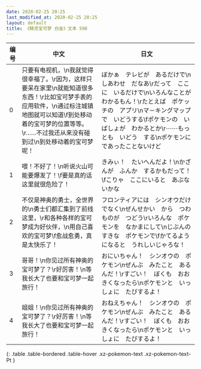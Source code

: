 ```yaml
---
date: 2020-02-25 20:25
last_modified_at: 2020-02-25 20:25
layout: default
title: 《精灵宝可梦 白金》文本 598
---
```

| 编号 | 中文 | 日文 |
| ---- | ---- | ---- |
| 0 | 只要有电视机，\n我就觉得很幸福了。\r因为，这样只要呆在家里\n就能知道很多东西！\r比如宝可梦手表的应用软件，\n通过标注城镇地图就可以知道\f到处移动着的宝可梦的位置等等。\r……不过我还从来没有碰到过\n到处移动着的宝可梦呢！ | ぼかぁ　テレビが　あるだけで\nしあわせ　だなあ\rだって　ここに　いるだけで\nいろんなことが　わかるもん！\rたとえば　ポケッチの　アプリ\nマ－キングマップで　いどうする\fポケモンの　いばしょが　わかるとか\r⋯⋯もっとも　いどう　する\nポケモンに　であったことないけど |
| 1 | 喂！不好了！\n听说火山可能要爆发了！\f要是真的话这里就很危险了！ | きみぃ！　たいへんだよ！\nかざんが　ふんか　するかもだって！\fこりゃ　ここにいると　あぶないかな |
| 2 | 不仅是神奥的勇士，全世界的\n勇士们都汇集到了前线这里，\r和各种各样的宝可梦成为好伙伴，\n用自己喜欢的宝可梦\f愈战愈勇，真是太快乐了！ | フロンティアには　シンオウだけでなく\nぜんせかい　から　つわものが　つどう\rいろんな　ポケモンを　なかまにして\nじぶんの　すきな　ポケモンで\fかてるようになると　うれしいじゃろな！ |
| 3 | 哥哥！\n你见过所有神奥的宝可梦了？\r好厉害！\n等我长大了也要和宝可梦一起旅行！ | おにいちゃん！　シンオウの　ポケモン\nぜんぶ　みたこと　あるんだ！\rすごい！　ぼくも　おおきくなったら\nポケモンと　いっしょに　たびするよ！ |
| 4 | 姐姐！\n你见过所有神奥的宝可梦了？\r好厉害！\n等我长大了也要和宝可梦一起旅行！ | おねえちゃん！　シンオウの　ポケモン\nぜんぶ　みたこと　あるんだ！\rすごい！　ぼくも　おおきくなったら\nポケモンと　いっしょに　たびするよ！ |
{: .table .table-bordered .table-hover .xz-pokemon-text .xz-pokemon-text-Pt }